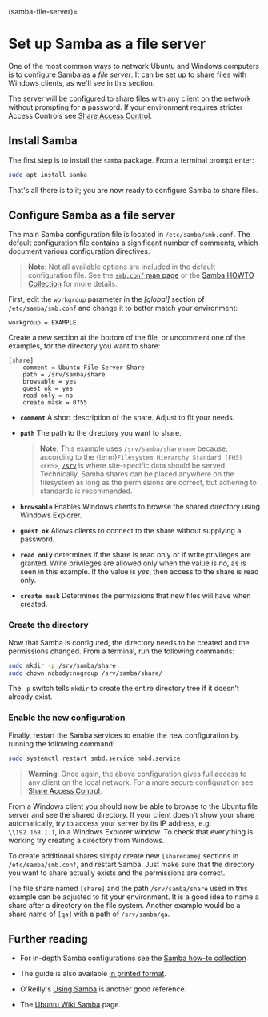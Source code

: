 (samba-file-server)=
# Set up Samba as a file server

One of the most common ways to network Ubuntu and Windows computers is to configure Samba as a *file server*. It can be set up to share files with Windows clients, as we'll see in this section. 

The server will be configured to share files with any client on the network without prompting for a password. If your environment requires stricter Access Controls see [Share Access Control](share-access-controls.md).

## Install Samba

The first step is to install the `samba` package. From a terminal prompt enter:

```bash
sudo apt install samba
```

That's all there is to it; you are now ready to configure Samba to share files.

## Configure Samba as a file server

The main Samba configuration file is located in `/etc/samba/smb.conf`. The default configuration file contains a significant number of comments, which document various configuration directives.

> **Note**:
> Not all available options are included in the default configuration file. See the [`smb.conf` man page](https://www.samba.org/samba/docs/current/man-html/smb.conf.5.html) or the [Samba HOWTO Collection](https://www.samba.org/samba/docs/old/Samba3-HOWTO/) for more details.

First, edit the `workgroup` parameter in the *\[global\]* section of `/etc/samba/smb.conf` and change it to better match your environment:

```text
workgroup = EXAMPLE
```

Create a new section at the bottom of the file, or uncomment one of the examples, for the directory you want to share:

```text
[share]
    comment = Ubuntu File Server Share
    path = /srv/samba/share
    browsable = yes
    guest ok = yes
    read only = no
    create mask = 0755
```

- **`comment`**
A short description of the share. Adjust to fit your needs.

- **`path`**
The path to the directory you want to share.
    
  > **Note**:
  > This example uses `/srv/samba/sharename` because, according to the {term}`Filesystem Hierarchy Standard (FHS) <FHS>`, [`/srv`](http://www.pathname.com/fhs/pub/fhs-2.3.html#SRVDATAFORSERVICESPROVIDEDBYSYSTEM) is where site-specific data should be served. Technically, Samba shares can be placed anywhere on the filesystem as long as the permissions are correct, but adhering to standards is recommended.

- **`browsable`**
Enables Windows clients to browse the shared directory using Windows Explorer.

- **`guest ok`**
Allows clients to connect to the share without supplying a password.

- **`read only`** determines if the share is read only or if write privileges are granted. Write privileges are allowed only when the value is *no*, as is seen in this example. If the value is *yes*, then access to the share is read only.

- **`create mask`**
Determines the permissions that new files will have when created.

### Create the directory

Now that Samba is configured, the directory needs to be created and the permissions changed. From a terminal, run the following commands:

```bash
sudo mkdir -p /srv/samba/share
sudo chown nobody:nogroup /srv/samba/share/
```

The `-p` switch tells `mkdir` to create the entire directory tree if it doesn't already exist.

### Enable the new configuration

Finally, restart the Samba services to enable the new configuration by running the following command:

```bash
sudo systemctl restart smbd.service nmbd.service
```

> **Warning**:
> Once again, the above configuration gives full access to any client on the local network. For a more secure configuration see [Share Access Control](share-access-controls.md).

From a Windows client you should now be able to browse to the Ubuntu file server and see the shared directory. If your client doesn't show your share automatically, try to access your server by its IP address, e.g. `\\192.168.1.1`, in a Windows Explorer window. To check that everything is working try creating a directory from Windows.

To create additional shares simply create new `[sharename]` sections in `/etc/samba/smb.conf`, and restart Samba. Just make sure that the directory you want to share actually exists and the permissions are correct.

The file share named `[share]` and the path `/srv/samba/share` used in this example can be adjusted to fit your environment. It is a good idea to name a share after a directory on the file system. Another example would be a share name of `[qa]` with a path of `/srv/samba/qa`.

## Further reading

  - For in-depth Samba configurations see the [Samba how-to collection](https://www.samba.org/samba/docs/old/Samba3-HOWTO/)

  - The guide is also available [in printed format](http://www.amazon.com/exec/obidos/tg/detail/-/0131882228).

  - O'Reilly's [Using Samba](http://www.oreilly.com/catalog/9780596007690/) is another good reference.

  - The [Ubuntu Wiki Samba](https://help.ubuntu.com/community/Samba) page.
